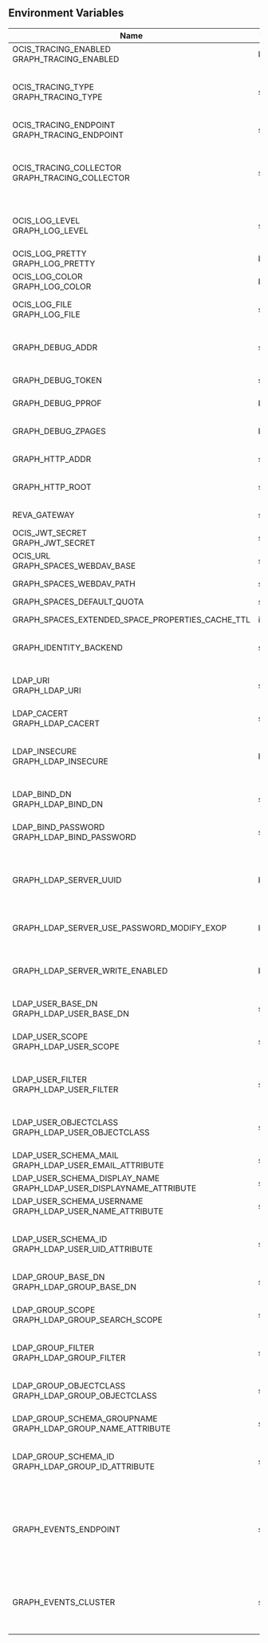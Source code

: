 ## Environment Variables

| Name | Type | Default Value | Description |
|------|------|---------------|-------------|
| OCIS_TRACING_ENABLED<br/>GRAPH_TRACING_ENABLED | bool | false | Activates tracing.|
| OCIS_TRACING_TYPE<br/>GRAPH_TRACING_TYPE | string |  | The type of tracing. Defaults to "", which is the same as "jaeger". Allowed tracing types are "jaeger" and "" as of now.|
| OCIS_TRACING_ENDPOINT<br/>GRAPH_TRACING_ENDPOINT | string |  | The endpoint of the tracing agent.|
| OCIS_TRACING_COLLECTOR<br/>GRAPH_TRACING_COLLECTOR | string |  | The HTTP endpoint for sending spans directly to a collector, i.e. http://jaeger-collector:14268/api/traces. Only used if the tracing endpoint is unset.|
| OCIS_LOG_LEVEL<br/>GRAPH_LOG_LEVEL | string |  | The log level. Valid values are: "panic", "fatal", "error", "warn", "info", "debug", "trace".|
| OCIS_LOG_PRETTY<br/>GRAPH_LOG_PRETTY | bool | false | Activates pretty log output.|
| OCIS_LOG_COLOR<br/>GRAPH_LOG_COLOR | bool | false | Activates colorized log output.|
| OCIS_LOG_FILE<br/>GRAPH_LOG_FILE | string |  | The path to the log file. Activates logging to this file if set.|
| GRAPH_DEBUG_ADDR | string | 127.0.0.1:9124 | Bind address of the debug server, where metrics, health, config and debug endpoints will be exposed.|
| GRAPH_DEBUG_TOKEN | string |  | Token to secure the metrics endpoint.|
| GRAPH_DEBUG_PPROF | bool | false | Enables pprof, which can be used for profiling.|
| GRAPH_DEBUG_ZPAGES | bool | false | Enables zpages, which can be used for collecting and viewing in-memory traces.|
| GRAPH_HTTP_ADDR | string | 127.0.0.1:9120 | The bind address of the HTTP service.|
| GRAPH_HTTP_ROOT | string | /graph | Subdirectory that serves as the root for this HTTP service.|
| REVA_GATEWAY | string | 127.0.0.1:9142 | The CS3 gateway endpoint.|
| OCIS_JWT_SECRET<br/>GRAPH_JWT_SECRET | string |  | The secret to mint and validate jwt tokens.|
| OCIS_URL<br/>GRAPH_SPACES_WEBDAV_BASE | string | https://localhost:9200 | The public facing URL of WebDAV.|
| GRAPH_SPACES_WEBDAV_PATH | string | /dav/spaces/ | The WebDAV subpath for spaces.|
| GRAPH_SPACES_DEFAULT_QUOTA | string | 1000000000 | The default quota in bytes.|
| GRAPH_SPACES_EXTENDED_SPACE_PROPERTIES_CACHE_TTL | int | 0 | Max TTL in seconds for the spaces property cache.|
| GRAPH_IDENTITY_BACKEND | string | ldap | The user identity backend to use. Supported backend types are 'ldap' and 'cs3'.|
| LDAP_URI<br/>GRAPH_LDAP_URI | string | ldaps://localhost:9235 | URI of the LDAP Server to connect to. Supported URI schemes are 'ldaps://' and 'ldap://'|
| LDAP_CACERT<br/>GRAPH_LDAP_CACERT | string | ~/.ocis/idm/ldap.crt | The certificate to verify TLS connections.|
| LDAP_INSECURE<br/>GRAPH_LDAP_INSECURE | bool | false | Disable TLS certificate validation for the LDAP connections. Do not set this in production environments.|
| LDAP_BIND_DN<br/>GRAPH_LDAP_BIND_DN | string | uid=libregraph,ou=sysusers,o=libregraph-idm | LDAP DN to use for simple bind authentication with the target LDAP server.|
| LDAP_BIND_PASSWORD<br/>GRAPH_LDAP_BIND_PASSWORD | string |  | Password to use for authenticating the 'bind_dn'.|
| GRAPH_LDAP_SERVER_UUID | bool | false | If set to true, rely on the LDAP Server to generate a unique ID for users and groups, like when using 'entryUUID' as the user ID attribute.|
| GRAPH_LDAP_SERVER_USE_PASSWORD_MODIFY_EXOP | bool | true | User the Password Modify Extended Operation for updating user passwords.|
| GRAPH_LDAP_SERVER_WRITE_ENABLED | bool | true | Allow to create, modify and delete LDAP users via GRAPH API. This is only works when the default Schema is used.|
| LDAP_USER_BASE_DN<br/>GRAPH_LDAP_USER_BASE_DN | string | ou=users,o=libregraph-idm | Search base DN for looking up LDAP users.|
| LDAP_USER_SCOPE<br/>GRAPH_LDAP_USER_SCOPE | string | sub | LDAP search scope to use when looking up users. Supported scopes are 'base', 'one' and 'sub'.|
| LDAP_USER_FILTER<br/>GRAPH_LDAP_USER_FILTER | string |  | LDAP filter to add to the default filters for user search like '(objectclass=ownCloud)'.|
| LDAP_USER_OBJECTCLASS<br/>GRAPH_LDAP_USER_OBJECTCLASS | string | inetOrgPerson | The object class to use for users in the default user search filter ('inetOrgPerson').|
| LDAP_USER_SCHEMA_MAIL<br/>GRAPH_LDAP_USER_EMAIL_ATTRIBUTE | string | mail | LDAP Attribute to use for the email address of users.|
| LDAP_USER_SCHEMA_DISPLAY_NAME<br/>GRAPH_LDAP_USER_DISPLAYNAME_ATTRIBUTE | string | displayName | LDAP Attribute to use for the displayname of users.|
| LDAP_USER_SCHEMA_USERNAME<br/>GRAPH_LDAP_USER_NAME_ATTRIBUTE | string | uid | LDAP Attribute to use for username of users.|
| LDAP_USER_SCHEMA_ID<br/>GRAPH_LDAP_USER_UID_ATTRIBUTE | string | owncloudUUID | LDAP Attribute to use as the unique ID for users. This should be a stable globally unique ID like a UUID.|
| LDAP_GROUP_BASE_DN<br/>GRAPH_LDAP_GROUP_BASE_DN | string | ou=groups,o=libregraph-idm | Search base DN for looking up LDAP groups.|
| LDAP_GROUP_SCOPE<br/>GRAPH_LDAP_GROUP_SEARCH_SCOPE | string | sub | LDAP search scope to use when looking up groups. Supported scopes are 'base', 'one' and 'sub'.|
| LDAP_GROUP_FILTER<br/>GRAPH_LDAP_GROUP_FILTER | string |  | LDAP filter to add to the default filters for group searches.|
| LDAP_GROUP_OBJECTCLASS<br/>GRAPH_LDAP_GROUP_OBJECTCLASS | string | groupOfNames | The object class to use for groups in the default group search filter ('groupOfNames'). |
| LDAP_GROUP_SCHEMA_GROUPNAME<br/>GRAPH_LDAP_GROUP_NAME_ATTRIBUTE | string | cn | LDAP Attribute to use for the name of groups.|
| LDAP_GROUP_SCHEMA_ID<br/>GRAPH_LDAP_GROUP_ID_ATTRIBUTE | string | owncloudUUID | LDAP Attribute to use as the unique id for groups. This should be a stable globally unique ID like a UUID.|
| GRAPH_EVENTS_ENDPOINT | string | 127.0.0.1:9233 | The address of the event system. The event system is the message queuing service. It is used as message broker for the microservice architecture. Set to a empty string to disable emitting events.|
| GRAPH_EVENTS_CLUSTER | string | ocis-cluster | The clusterID of the event system. The event system is the message queuing service. It is used as message broker for the microservice architecture.|